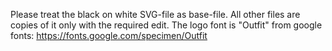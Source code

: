 Please treat the black on white SVG-file as base-file. All other files are copies of it only with the required edit.
The logo font is "Outfit" from google fonts: https://fonts.google.com/specimen/Outfit